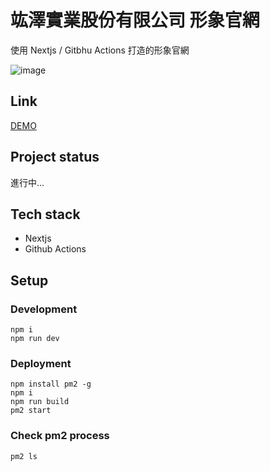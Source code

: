 # 竑澤實業股份有限公司 形象官網

使用 Nextjs / Gitbhu Actions 打造的形象官網

![image](https://user-images.githubusercontent.com/25131952/181602885-d64903f7-b80f-4cc9-9e8e-36d7d988d033.png)

## Link
[DEMO](https://larrykkk.github.io/hungtse-next/)

## Project status
進行中...

## Tech stack

- Nextjs
- Github Actions

## Setup

### Development

```
npm i
npm run dev
```

### Deployment

```
npm install pm2 -g
npm i
npm run build
pm2 start
```

### Check pm2 process 

```
pm2 ls
```